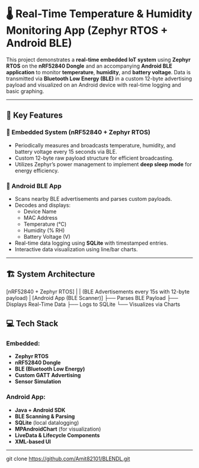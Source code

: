 # 🌡️ Real-Time Temperature & Humidity Monitoring App (Zephyr RTOS + Android BLE)

This project demonstrates a **real-time embedded IoT system** using **Zephyr RTOS** on the **nRF52840 Dongle** and an accompanying **Android BLE application** to monitor **temperature**, **humidity**, and **battery voltage**. Data is transmitted via **Bluetooth Low Energy (BLE)** in a custom 12-byte advertising payload and visualized on an Android device with real-time logging and basic graphing.

---

## 🔧 Key Features

### 🔌 Embedded System (nRF52840 + Zephyr RTOS)
- Periodically measures and broadcasts temperature, humidity, and battery voltage every 15 seconds via BLE.
- Custom 12-byte raw payload structure for efficient broadcasting.
- Utilizes Zephyr’s power management to implement **deep sleep mode** for energy efficiency.

### 📱 Android BLE App
- Scans nearby BLE advertisements and parses custom payloads.
- Decodes and displays:
  - Device Name
  - MAC Address
  - Temperature (°C)
  - Humidity (% RH)
  - Battery Voltage (V)
- Real-time data logging using **SQLite** with timestamped entries.
- Interactive data visualization using line/bar charts.

---

## 🏗️ System Architecture
[nRF52840 + Zephyr RTOS]
|
| (BLE Advertisements every 15s with 12-byte payload)
|
[Android App (BLE Scanner)]
├── Parses BLE Payload
├── Displays Real-Time Data
├── Logs to SQLite
└── Visualizes via Charts


## 💻 Tech Stack

### Embedded:
- **Zephyr RTOS**
- **nRF52840 Dongle**
- **BLE (Bluetooth Low Energy)**
- **Custom GATT Advertising**
- **Sensor Simulation**

### Android App:
- **Java + Android SDK**
- **BLE Scanning & Parsing**
- **SQLite** (local datalogging)
- **MPAndroidChart** (for visualization)
- **LiveData & Lifecycle Components**
- **XML-based UI**

---
git clone https://github.com/Amit82101/BLENDL.git
